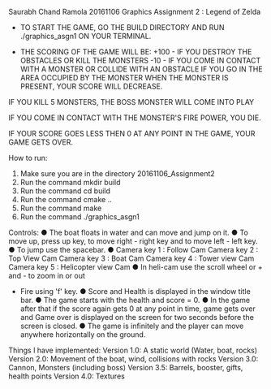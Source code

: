 Saurabh Chand Ramola
20161106
Graphics Assignment 2 : Legend of Zelda




* TO START THE GAME, GO THE BUILD DIRECTORY AND RUN ./graphics_asgn1 ON YOUR TERMINAL.

* THE SCORING OF THE GAME WILL BE:
+100 - IF YOU DESTROY THE OBSTACLES OR KILL THE MONSTERS
-10 - IF YOU COME IN CONTACT WITH A MONSTER OR COLLIDE WITH AN OBSTACLE
IF YOU GO IN THE AREA OCCUPIED BY THE MONSTER WHEN THE MONSTER IS PRESENT, YOUR SCORE WILL DECREASE.

IF YOU KILL 5 MONSTERS, THE BOSS MONSTER WILL COME INTO PLAY

IF YOU COME IN CONTACT WITH THE MONSTER'S FIRE POWER, YOU DIE.

IF YOUR SCORE GOES LESS THEN 0 AT ANY POINT IN THE GAME, YOUR GAME GETS OVER.


How to run:
1. Make sure you are in the directory 20161106_Assignment2
2. Run the command mkdir build
3. Run the command cd build
4. Run the command cmake ..
5. Run the command make
6. Run the command ./graphics_asgn1


Controls:
● The boat floats in water and can move and jump on it.
● To move up, press up key, to move right - right key and to move left - left key.
● To jump use the spacebar.
● Camera key 1 : Follow Cam
  Camera key 2 : Top View Cam
  Camera key 3 : Boat Cam
  Camera key 4 : Tower view Cam
  Camera key 5 : Helicopter view Cam
● In heli-cam use the scroll wheel or + and - to zoom in or out
* Fire using 'f' key.
● Score and Health is displayed in the window title bar.
● The game starts with the health and score = 0.
● In the game after that if the score again gets 0 at any point in time, game gets over and Game over is displayed on the screen for two seconds before the screen is closed.
● The game is infinitely and the player can move anywhere horizontally on the ground.


Things I have implemented:
Version 1.0: A static world (Water, boat, rocks)
Version 2.0: Movement of the boat, wind, collisions with rocks
Version 3.0: Cannon, Monsters (including boss)
Version 3.5: Barrels, booster, gifts, health points
Version 4.0: Textures